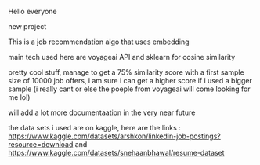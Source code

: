 Hello everyone 

new project 

This is a job recommendation algo that uses embedding 

main tech used here are voyageai API and sklearn for cosine similarity 

pretty cool stuff, manage to get a 75% similarity score with a first sample size of 10000 job offers, i am sure i can get a higher score if i used a bigger sample (i really cant or else the poeple from voyageai will come looking for me lol)

will add a lot more documentaation in the very near future 

the data sets i used are on kaggle, here are the links : https://www.kaggle.com/datasets/arshkon/linkedin-job-postings?resource=download  and  https://www.kaggle.com/datasets/snehaanbhawal/resume-dataset
 
 
